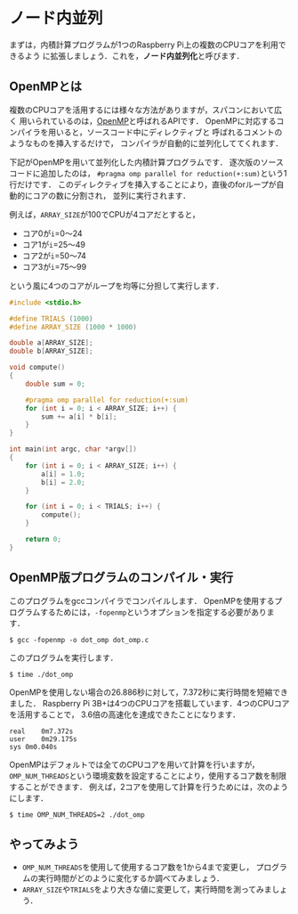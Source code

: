 # ノード内並列

まずは，内積計算プログラムが1つのRaspberry Pi上の複数のCPUコアを利用できるよう
に拡張しましょう．これを，**ノード内並列化**と呼びます．

## OpenMPとは

複数のCPUコアを活用するには様々な方法がありますが，スパコンにおいて広く
用いられているのは，[OpenMP](http://openmp.org/)と呼ばれるAPIです．
OpenMPに対応するコンパイラを用いると，ソースコード中にディレクティブと
呼ばれるコメントのようなものを挿入するだけで， コンパイラが自動的に並列化しててくれます．

下記がOpenMPを用いて並列化した内積計算プログラムです．
逐次版のソースコードに追加したのは，
`#pragma omp parallel for reduction(+:sum)`という1行だけです．
このディレクティブを挿入することにより，直後のforループが自動的にコアの数に分割され，
並列に実行されます．

例えば，`ARRAY_SIZE`が100でCPUが4コアだとすると，

- コア0が`i`=0〜24
- コア1が`i`=25〜49
- コア2が`i`=50〜74
- コア3が`i`=75〜99

という風に4つのコアがループを均等に分担して実行します．

```c
#include <stdio.h>

#define TRIALS (1000)
#define ARRAY_SIZE (1000 * 1000)

double a[ARRAY_SIZE];
double b[ARRAY_SIZE];

void compute()
{
    double sum = 0;

    #pragma omp parallel for reduction(+:sum)
    for (int i = 0; i < ARRAY_SIZE; i++) {
        sum += a[i] * b[i];
    }
}

int main(int argc, char *argv[])
{
    for (int i = 0; i < ARRAY_SIZE; i++) {
        a[i] = 1.0;
        b[i] = 2.0;
    }

    for (int i = 0; i < TRIALS; i++) {
        compute();
    }

    return 0;
}
```

## OpenMP版プログラムのコンパイル・実行

このプログラムをgccコンパイラでコンパイルします．
OpenMPを使用するプログラムするためには，`-fopenmp`というオプションを指定する必要があります．

```text
$ gcc -fopenmp -o dot_omp dot_omp.c
```

このプログラムを実行します．


```text
$ time ./dot_omp
```

OpenMPを使用しない場合の26.886秒に対して，7.372秒に実行時間を短縮できました．
Raspberry Pi 3B+は4つのCPUコアを搭載しています．4つのCPUコアを活用することで，
3.6倍の高速化を達成できたことになります．

```text
real	0m7.372s
user	0m29.175s
sys	0m0.040s
```

OpenMPはデフォルトでは全てのCPUコアを用いて計算を行いますが，
`OMP_NUM_THREADS`という環境変数を設定することにより，使用するコア数を制限することができます．
例えば，2コアを使用して計算を行うためには，次のようにします．

```text
$ time OMP_NUM_THREADS=2 ./dot_omp
```

## やってみよう

- `OMP_NUM_THREADS`を使用して使用するコア数を1から4まで変更し，
  プログラムの実行時間がどのように変化するか調べてみましょう．
- `ARRAY_SIZE`や`TRIALS`をより大きな値に変更して，実行時間を測ってみましょう．
